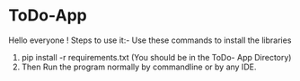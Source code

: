 # ToDo-App
Hello everyone !
Steps to use it:-
Use these commands to install the libraries
1) pip install -r requirements.txt (You should be in the ToDo- App Directory)
2) Then Run the program normally by commandline or by any IDE.
